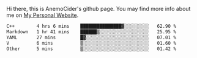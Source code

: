 Hi there, this is AnemoCider's github page.
You may find more info about me on <a href="https://anemocider.github.io">My Personal Website</a>.

<!--START_SECTION:waka-->

```txt
C++        4 hrs 6 mins    ███████████████▓░░░░░░░░░   62.90 %
Markdown   1 hr 41 mins    ██████▒░░░░░░░░░░░░░░░░░░   25.95 %
YAML       27 mins         █▓░░░░░░░░░░░░░░░░░░░░░░░   07.01 %
V          6 mins          ▒░░░░░░░░░░░░░░░░░░░░░░░░   01.60 %
Other      5 mins          ▒░░░░░░░░░░░░░░░░░░░░░░░░   01.42 %
```

<!--END_SECTION:waka-->

<!--
**AnemoCider/AnemoCider** is a ✨ _special_ ✨ repository because its `README.md` (this file) appears on your GitHub profile.

Here are some ideas to get you started:

- 🔭 I’m currently working on ...
- 🌱 I’m currently learning ...
- 👯 I’m looking to collaborate on ...
- 🤔 I’m looking for help with ...
- 💬 Ask me about ...
- 📫 How to reach me: ...
- 😄 Pronouns: ...
- ⚡ Fun fact: ...
-->
